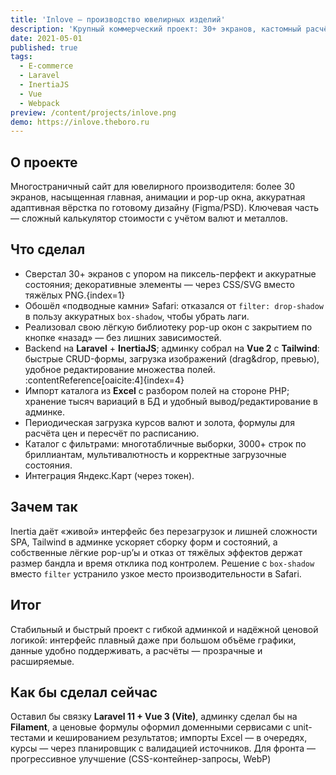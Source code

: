 ```yaml
---
title: 'Inlove — производство ювелирных изделий'
description: 'Крупный коммерческий проект: 30+ экранов, кастомный расчёт цен, собственная админка.'
date: 2021-05-01
published: true
tags:
  - E-commerce
  - Laravel
  - InertiaJS
  - Vue
  - Webpack
preview: /content/projects/inlove.png
demo: https://inlove.theboro.ru
---
```


## О проекте

Многостраничный сайт для ювелирного производителя: более 30 экранов, насыщенная главная, анимации и pop-up окна, аккуратная адаптивная вёрстка по готовому дизайну (Figma/PSD). Ключевая часть — сложный калькулятор стоимости с учётом валют и металлов.

## Что сделал

- Сверстал 30+ экранов с упором на пиксель-перфект и аккуратные состояния; декоративные элементы — через CSS/SVG вместо тяжёлых PNG.{index=1}
- Обошёл «подводные камни» Safari: отказался от `filter: drop-shadow` в пользу аккуратных `box-shadow`, чтобы убрать лаги.
- Реализовал свою лёгкую библиотеку pop-up окон с закрытием по кнопке «назад» — без лишних зависимостей.
- Backend на **Laravel** + **InertiaJS**; админку собрал на **Vue 2** с **Tailwind**: быстрые CRUD-формы, загрузка изображений (drag&drop, превью), удобное редактирование множества полей. :contentReference[oaicite:4]{index=4}
- Импорт каталога из **Excel** c разбором полей на стороне PHP; хранение тысяч вариаций в БД и удобный вывод/редактирование в админке.
- Периодическая загрузка курсов валют и золота, формулы для расчёта цен и пересчёт по расписанию.
- Каталог с фильтрами: многотабличные выборки, 3000+ строк по бриллиантам, мультивалютность и корректные загрузочные состояния.
- Интеграция Яндекс.Карт (через токен).

## Зачем так

Inertia даёт «живой» интерфейс без перезагрузок и лишней сложности SPA, Tailwind в админке ускоряет сборку форм и состояний, а собственные лёгкие pop-up’ы и отказ от тяжёлых эффектов держат размер бандла и время отклика под контролем. Решение с `box-shadow` вместо `filter` устранило узкое место производительности в Safari.

## Итог

Стабильный и быстрый проект с гибкой админкой и надёжной ценовой логикой: интерфейс плавный даже при большом объёме графики, данные удобно поддерживать, а расчёты — прозрачные и расширяемые.

## Как бы сделал сейчас

Оставил бы связку **Laravel 11 + Vue 3 (Vite)**, админку сделал бы на **Filament**, а ценовые формулы оформил доменными сервисами с unit-тестами и кешированием результатов; импорты Excel — в очередях, курсы — через планировщик с валидацией источников. Для фронта — прогрессивное улучшение (CSS-контейнер-запросы, WebP)
